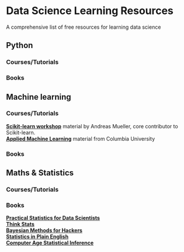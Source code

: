 # Data Science Learning Resources

A comprehensive list of free resources for learning data science

## Python

### Courses/Tutorials

### Books

## Machine learning

### Courses/Tutorials

**[Scikit-learn workshop](https://www.example.com)** material by Andreas Mueller, core contributor to Scikit-learn.\
**[Applied Machine Learning](https://github.com/amueller/COMS4995-s19)** material from Columbia University
### Books

## Maths & Statistics

### Courses/Tutorials

### Books

**[Practical Statistics for Data Scientists](http://www.gbv.de/dms/ilmenau/toc/875077277.PDF)** \
**[Think Stats](https://greenteapress.com/thinkstats/)** \
**[Bayesian Methods for Hackers](https://github.com/CamDavidsonPilon/Probabilistic-Programming-and-Bayesian-Methods-for-Hackers)** \
**[Statistics in Plain English](https://www.book2look.com/embed/9781317526988)** \
**[Computer Age Statistical Inference](https://web.stanford.edu/~hastie/CASI_files/PDF/casi.pdf)**


